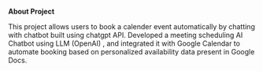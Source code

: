 **About Project**

This project allows users to book a calender event automatically by chatting with chatbot built using chatgpt API. Developed a meeting scheduling AI Chatbot using LLM (OpenAI) , and integrated it with Google Calendar to automate booking based on personalized availability data present in Google Docs.
